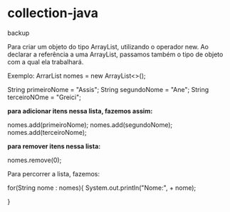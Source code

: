 # collection-java
backup 


Para criar um objeto do tipo ArrayList, utilizando o operador new. 
Ao declarar a referência a uma ArrayList, passamos também o tipo de objeto 
com a qual ela trabalhará.

Exemplo: ArrarList<String> nomes = new ArrayList<>();

String primeiroNome = "Assis"; 
String segundoNome = "Ane"; 
String terceiroNOme = "Greici"; 

**para adicionar itens nessa lista, fazemos assim:**

nomes.add(primeiroNome); 
nomes.add(segundoNome); 
nomes.add(terceiroNome); 

**para remover itens nessa lista:** 

nomes.remove(0); 

Para percorrer a lista, fazemos: 

for(String nome : nomes){
    System.out.println("Nome:", + nome); 
  
}

